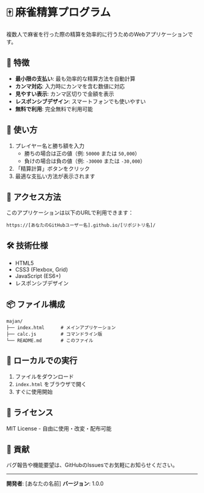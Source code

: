 # 🀄 麻雀精算プログラム

複数人で麻雀を行った際の精算を効率的に行うためのWebアプリケーションです。

## 🌟 特徴

- **最小限の支払い**: 最も効率的な精算方法を自動計算
- **カンマ対応**: 入力時にカンマを含む数値に対応
- **見やすい表示**: カンマ区切りで金額を表示
- **レスポンシブデザイン**: スマートフォンでも使いやすい
- **無料で利用**: 完全無料で利用可能

## 🚀 使い方

1. プレイヤー名と勝ち額を入力
   - 勝ちの場合は正の値（例: `50000` または `50,000`）
   - 負けの場合は負の値（例: `-30000` または `-30,000`）
2. 「精算計算」ボタンをクリック
3. 最適な支払い方法が表示されます

## 📱 アクセス方法

このアプリケーションは以下のURLで利用できます：
```
https://[あなたのGitHubユーザー名].github.io/[リポジトリ名]/
```

## 🛠️ 技術仕様

- HTML5
- CSS3 (Flexbox, Grid)
- JavaScript (ES6+)
- レスポンシブデザイン

## 📦 ファイル構成

```
majan/
├── index.html      # メインアプリケーション
├── calc.js         # コマンドライン版
└── README.md       # このファイル
```

## 🔧 ローカルでの実行

1. ファイルをダウンロード
2. `index.html` をブラウザで開く
3. すぐに使用開始

## 📄 ライセンス

MIT License - 自由に使用・改変・配布可能

## 🤝 貢献

バグ報告や機能要望は、GitHubのIssuesでお気軽にお知らせください。

---

**開発者**: [あなたの名前]
**バージョン**: 1.0.0
